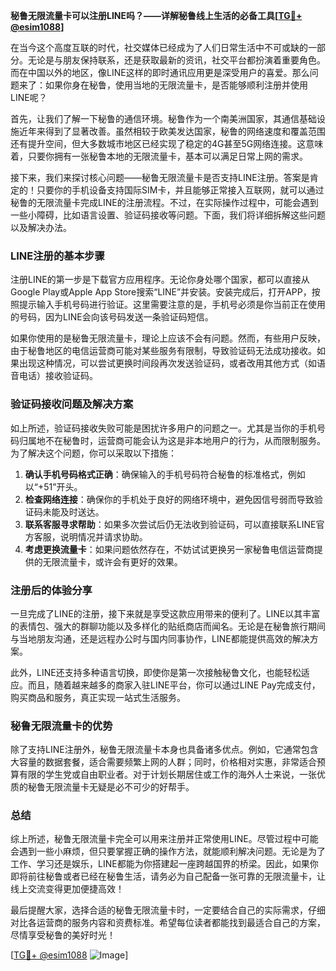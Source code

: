 **秘鲁无限流量卡可以注册LINE吗？——详解秘鲁线上生活的必备工具[[TG💪+ @esim1088](https://t.me/s/esim1088)]**

在当今这个高度互联的时代，社交媒体已经成为了人们日常生活中不可或缺的一部分。无论是与朋友保持联系，还是获取最新的资讯，社交平台都扮演着重要角色。而在中国以外的地区，像LINE这样的即时通讯应用更是深受用户的喜爱。那么问题来了：如果你身在秘鲁，使用当地的无限流量卡，是否能够顺利注册并使用LINE呢？

首先，让我们了解一下秘鲁的通信环境。秘鲁作为一个南美洲国家，其通信基础设施近年来得到了显著改善。虽然相较于欧美发达国家，秘鲁的网络速度和覆盖范围还有提升空间，但大多数城市地区已经实现了稳定的4G甚至5G网络连接。这意味着，只要你拥有一张秘鲁本地的无限流量卡，基本可以满足日常上网的需求。

接下来，我们来探讨核心问题——秘鲁无限流量卡是否支持LINE注册。答案是肯定的！只要你的手机设备支持国际SIM卡，并且能够正常接入互联网，就可以通过秘鲁的无限流量卡完成LINE的注册流程。不过，在实际操作过程中，可能会遇到一些小障碍，比如语言设置、验证码接收等问题。下面，我们将详细拆解这些问题以及解决办法。

### LINE注册的基本步骤

注册LINE的第一步是下载官方应用程序。无论你身处哪个国家，都可以直接从Google Play或Apple App Store搜索“LINE”并安装。安装完成后，打开APP，按照提示输入手机号码进行验证。这里需要注意的是，手机号必须是你当前正在使用的号码，因为LINE会向该号码发送一条验证码短信。

如果你使用的是秘鲁无限流量卡，理论上应该不会有问题。然而，有些用户反映，由于秘鲁地区的电信运营商可能对某些服务有限制，导致验证码无法成功接收。如果出现这种情况，可以尝试更换时间段再次发送验证码，或者改用其他方式（如语音电话）接收验证码。

### 验证码接收问题及解决方案

如上所述，验证码接收失败可能是困扰许多用户的问题之一。尤其是当你的手机号码归属地不在秘鲁时，运营商可能会认为这是非本地用户的行为，从而限制服务。为了解决这个问题，你可以采取以下措施：

1. **确认手机号码格式正确**：确保输入的手机号码符合秘鲁的标准格式，例如以“+51”开头。
2. **检查网络连接**：确保你的手机处于良好的网络环境中，避免因信号弱而导致验证码未能及时送达。
3. **联系客服寻求帮助**：如果多次尝试后仍无法收到验证码，可以直接联系LINE官方客服，说明情况并请求协助。
4. **考虑更换流量卡**：如果问题依然存在，不妨试试更换另一家秘鲁电信运营商提供的无限流量卡，或许会有更好的效果。

### 注册后的体验分享

一旦完成了LINE的注册，接下来就是享受这款应用带来的便利了。LINE以其丰富的表情包、强大的群聊功能以及多样化的贴纸商店而闻名。无论是在秘鲁旅行期间与当地朋友沟通，还是远程办公时与国内同事协作，LINE都能提供高效的解决方案。

此外，LINE还支持多种语言切换，即使你是第一次接触秘鲁文化，也能轻松适应。而且，随着越来越多的商家入驻LINE平台，你可以通过LINE Pay完成支付，购买商品和服务，真正实现一站式生活服务。

### 秘鲁无限流量卡的优势

除了支持LINE注册外，秘鲁无限流量卡本身也具备诸多优点。例如，它通常包含大容量的数据套餐，适合需要频繁上网的人群；同时，价格相对实惠，非常适合预算有限的学生党或自由职业者。对于计划长期居住或工作的海外人士来说，一张优质的秘鲁无限流量卡无疑是必不可少的好帮手。

### 总结

综上所述，秘鲁无限流量卡完全可以用来注册并正常使用LINE。尽管过程中可能会遇到一些小麻烦，但只要掌握正确的操作方法，就能顺利解决问题。无论是为了工作、学习还是娱乐，LINE都能为你搭建起一座跨越国界的桥梁。因此，如果你即将前往秘鲁或者已经在秘鲁生活，请务必为自己配备一张可靠的无限流量卡，让线上交流变得更加便捷高效！

最后提醒大家，选择合适的秘鲁无限流量卡时，一定要结合自己的实际需求，仔细对比各运营商的服务内容和资费标准。希望每位读者都能找到最适合自己的方案，尽情享受秘鲁的美好时光！

[[TG💪+ @esim1088](https://t.me/s/esim1088) ![Image](https://i.postimg.cc/4NQfJmqS/Snipaste-2025-05-13-00-14-12.png)]